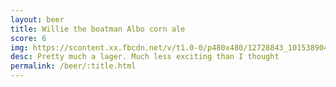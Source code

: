 ```yaml
---
layout: beer
title: Willie the boatman Albo corn ale
score: 6
img: https://scontent.xx.fbcdn.net/v/t1.0-0/p480x480/12728843_10153890420703745_1906734589373356822_n.jpg?oh=0ea544dbe610c9c160dfe1469d92599b&oe=58DE5EFB
desc: Pretty much a lager. Much less exciting than I thought
permalink: /beer/:title.html
---
```

